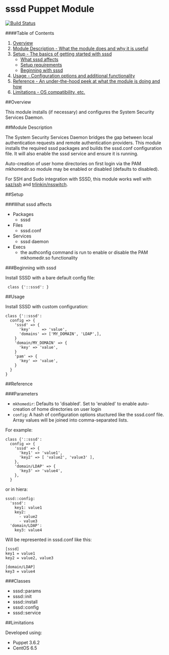 # sssd Puppet Module

[![Build Status](https://travis-ci.org/walkamongus/sssd.svg)](https://travis-ci.org/walkamongus/sssd)

####Table of Contents

1. [Overview](#overview)
2. [Module Description - What the module does and why it is useful](#module-description)
3. [Setup - The basics of getting started with sssd](#setup)
    * [What sssd affects](#what-sssd-affects)
    * [Setup requirements](#setup-requirements)
    * [Beginning with sssd](#beginning-with-sssd)
4. [Usage - Configuration options and additional functionality](#usage)
5. [Reference - An under-the-hood peek at what the module is doing and how](#reference)
5. [Limitations - OS compatibility, etc.](#limitations)

##Overview

This module installs (if necessary) and configures the System Security Services Daemon. 

##Module Description

The System Security Services Daemon bridges the gap between local authentication requests 
and remote authentication providers.  This module installs the required sssd packages and 
builds the sssd.conf configuration file. It will also enable the sssd service and ensure 
it is running. 

Auto-creation of user home directories on first login via the PAM mkhomedir.so module may 
be enabled or disabled (defaults to disabled).

For SSH and Sudo integration with SSSD, this module works well with [saz/ssh](https://forge.puppetlabs.com/saz/ssh) and [trlinkin/nsswitch](https://forge.puppetlabs.com/trlinkin/nsswitch).

##Setup

###What sssd affects

* Packages
    * sssd
* Files
    * sssd.conf
* Services
    * sssd daemon
* Execs
    * the authconfig command is run to enable or disable the PAM mkhomedir.so functionality

###Beginning with sssd

Install SSSD with a bare default config file:

     class {'::sssd': }

##Usage

Install SSSD with custom configuration:

    class {'::sssd':
      config => {
        'sssd' => {
          'key'     => 'value',
          'domains' => ['MY_DOMAIN', 'LDAP',],
        }
        'domain/MY_DOMAIN' => {
          'key' => 'value',
        }
        'pam' => {
          'key' => 'value',
        }
      }
    }


##Reference

###Parameters

* `mkhomedir`: Defaults to 'disabled'.  Set to 'enabled' to enable auto-creation of home directories on user login
* `config`: A hash of configuration options stuctured like the sssd.conf file. Array values will be joined into comma-separated lists. 

For example:

    class {'::sssd':
      config => {
        'sssd' => {
          'key1' => 'value1',
          'key2' => [ 'value2', 'value3' ],
        },
        'domain/LDAP' => {
          'key3' => 'value4',
        },
      }

or in hiera:

    sssd::config:
      'sssd':
        key1: value1
        key2:
          - value2
          - value3
      'domain/LDAP':
        key3: value4

Will be represented in sssd.conf like this:

    [sssd]
    key1 = value1
    key2 = value2, value3

    [domain/LDAP]
    key3 = value4

###Classes

* sssd::params
* sssd::init
* sssd::install
* sssd::config
* sssd::service

##Limitations

Developed using:
* Puppet 3.6.2
* CentOS 6.5
